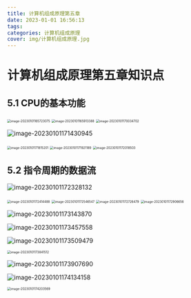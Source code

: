 ```yaml
---
title: 计算机组成原理第五章
date: 2023-01-01 16:56:13
tags:
categories: 计算机组成原理
cover: img/计算机组成原理.jpg
---
```


# 计算机组成原理第五章知识点

## 5.1 CPU的基本功能

<img src="计算机组成原理第五章/image-20230101165723075.png" alt="image-20230101165723075" style="zoom:50%;" />

<img src="计算机组成原理第五章/image-20230101165913388.png" alt="image-20230101165913388" style="zoom:50%;" />

<img src="计算机组成原理第五章/image-20230101170034702.png" alt="image-20230101170034702" style="zoom:50%;" />



![image-20230101171430945](计算机组成原理第五章/image-20230101171430945.png)

<img src="计算机组成原理第五章/image-20230101171815201.png" alt="image-20230101171815201" style="zoom:50%;" />

<img src="计算机组成原理第五章/image-20230101171921189.png" alt="image-20230101171921189" style="zoom:50%;" />

<img src="计算机组成原理第五章/image-20230101172018503.png" alt="image-20230101172018503" style="zoom:50%;" />



## 5.2 指令周期的数据流

![image-20230101172328132](计算机组成原理第五章/image-20230101172328132.png)

<img src="计算机组成原理第五章/image-20230101172414488.png" alt="image-20230101172414488" style="zoom:50%;" />

<img src="计算机组成原理第五章/image-20230101172546547.png" alt="image-20230101172546547" style="zoom:50%;" />

<img src="计算机组成原理第五章/image-20230101172726479.png" alt="image-20230101172726479" style="zoom:50%;" />

<img src="计算机组成原理第五章/image-20230101172906656.png" alt="image-20230101172906656" style="zoom:50%;" />

![image-20230101173143870](计算机组成原理第五章/image-20230101173143870.png)

![image-20230101173457558](计算机组成原理第五章/image-20230101173457558.png)

![image-20230101173509479](计算机组成原理第五章/image-20230101173509479.png)

<img src="计算机组成原理第五章/image-20230101173841512.png" alt="image-20230101173841512" style="zoom:50%;" />

![image-20230101173907690](计算机组成原理第五章/image-20230101173907690.png)

![image-20230101174134158](计算机组成原理第五章/image-20230101174134158.png)

<img src="计算机组成原理第五章/image-20230101174203569.png" alt="image-20230101174203569" style="zoom:50%;" />


